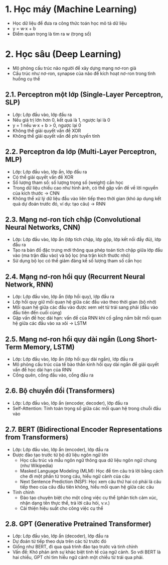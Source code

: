 # 1. Học máy (Machine Learning)

- Học dữ liệu để đưa ra công thức toán học mô tả dữ liệu
- y = w·x + b
- Điểm quan trọng là tìm ra w (trọng số)

# 2. Học sâu (Deep Learning)

- Mô phỏng cấu trúc não người để xây dựng mạng nơ-ron giả
- Cấu trúc như nơ-ron, synapse của não để kích hoạt nơ-ron trong tình huống cụ thể

## 2.1. Perceptron một lớp (Single-Layer Perceptron, SLP)

- Lớp: Lớp đầu vào, lớp đầu ra
- Nếu giá trị lớn hơn 0, kết quả là 1, ngược lại là 0
- y = 1 nếu w·x + b > 0, ngược lại 0
- Không thể giải quyết vấn đề XOR
- Không thể giải quyết vấn đề phi tuyến tính

## 2.2. Perceptron đa lớp (Multi-Layer Perceptron, MLP)

- Lớp: Lớp đầu vào, lớp ẩn, lớp đầu ra
- Có thể giải quyết vấn đề XOR
- Số lượng tham số: số lượng trọng số (weight) cần học
- Trong dữ liệu chiều cao như hình ảnh, có thể gặp vấn đề về lời nguyền của kích thước -> CNN
- Không thể xử lý dữ liệu đầu vào liên tiếp theo thời gian (khó áp dụng kết quả dự đoán trước đó, ví dụ: tạo câu) -> RNN

## 2.3. Mạng nơ-ron tích chập (Convolutional Neural Networks, CNN)

- Lớp: Lớp đầu vào, lớp ẩn (lớp tích chập, lớp gộp, lớp kết nối đầy đủ), lớp đầu ra
- Tạo ra bản đồ đặc trưng mới thông qua phép toán tích chập giữa lớp đầu vào (ma trận đầu vào) và bộ lọc (ma trận kích thước nhỏ)
- Sử dụng bộ lọc có thể giảm đáng kể số lượng tham số cần học

## 2.4. Mạng nơ-ron hồi quy (Recurrent Neural Network, RNN)

- Lớp: Lớp đầu vào, lớp ẩn (lớp hồi quy), lớp đầu ra
- Lớp hồi quy giữ mối quan hệ giữa các đầu vào theo thời gian (bộ nhớ)
- Mối quan hệ giữa các đầu vào được xem xét từ trái sang phải (đầu vào đầu tiên đến cuối cùng)
- Gặp vấn đề học dài hạn: vấn đề của RNN khi cố gắng nắm bắt mối quan hệ giữa các đầu vào xa xôi -> LSTM

## 2.5. Mạng nơ-ron hồi quy dài ngắn (Long Short-Term Memory, LSTM)

- Lớp: Lớp đầu vào, lớp ẩn (lớp hồi quy dài ngắn), lớp đầu ra
- Mô phỏng cấu trúc của tế bào thần kinh hồi quy dài ngắn để giải quyết vấn đề học dài hạn của RNN
- Cổng quên, cổng đầu vào, cổng đầu ra

## 2.6. Bộ chuyển đổi (Transformers)

- Lớp: Lớp đầu vào, lớp ẩn (encoder, decoder), lớp đầu ra
- Self-Attention: Tính toán trọng số giữa các mối quan hệ trong chuỗi đầu vào

## 2.7. BERT (Bidirectional Encoder Representations from Transformers)

- Lớp: Lớp đầu vào, lớp ẩn (encoder), lớp đầu ra
- Được đào tạo trước từ bộ dữ liệu ngôn ngữ lớn
  - Học cấu trúc và mẫu ngôn ngữ thông qua dữ liệu ngôn ngữ chung (như Wikipedia)
  - Masked Language Modeling (MLM): Học để tìm câu trả lời bằng cách che đi một phần từ trong câu, hiểu ngữ cảnh của câu
  - Next Sentence Prediction (NSP): Học xem câu thứ hai có phải là câu tiếp theo của câu đầu tiên không, hiểu mối quan hệ giữa các câu
- Tinh chỉnh
  - Đào tạo chuyên biệt cho một công việc cụ thể (phân tích cảm xúc, nhận dạng tên thực thể, trả lời câu hỏi, v.v.)
  - Cải thiện hiệu suất cho công việc cụ thể

## 2.8. GPT (Generative Pretrained Transformer)

- Lớp: Lớp đầu vào, lớp ẩn (decoder), lớp đầu ra
- Dự đoán từ tiếp theo dựa trên các từ trước đó
- Giống như BERT, đi qua quá trình đào tạo trước và tinh chỉnh
- Vấn đề: Khó phản ánh sự khác biệt tinh tế của ngữ cảnh. So với BERT là hai chiều, GPT chỉ tìm hiểu ngữ cảnh một chiều từ trái qua phải.
